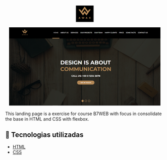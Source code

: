 <p align="center">
    <img src="./assets/images/logo.PNG">
</p>
<p align="center">
    <img width="480px" src="./assets/images/awax.PNG">
</p>

This landing page is a exercise for course B7WEB with focus in consolidate the base in HTML and CSS with flexbox.

## 🚀 Tecnologias utilizadas
- [HTML](https://developer.mozilla.org/en-US/docs/Web/HTML)
- [CSS](https://developer.mozilla.org/en-US/docs/Web/CSS)